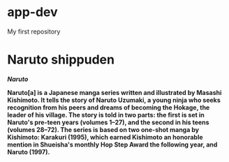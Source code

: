 # app-dev
My first repository

# Naruto shippuden
***Naruto***

**Naruto[a] is a Japanese manga series written and illustrated by Masashi Kishimoto. It tells the story of Naruto Uzumaki, a young ninja who seeks recognition from his peers and dreams of becoming the Hokage, the leader of his village. The story is told in two parts: the first is set in Naruto's pre-teen years (volumes 1–27), and the second in his teens (volumes 28–72). The series is based on two one-shot manga by Kishimoto: Karakuri (1995), which earned Kishimoto an honorable mention in Shueisha's monthly Hop Step Award the following year, and Naruto (1997).**

